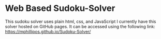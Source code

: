 # Web Based Sudoku-Solver
This sudoku solver uses plain html, css, and JavaScript
I currently have this solver hosted on GitHub pages.
It can be accessed using the following link:
https://mphillipos.github.io/Sudoku-Solver/